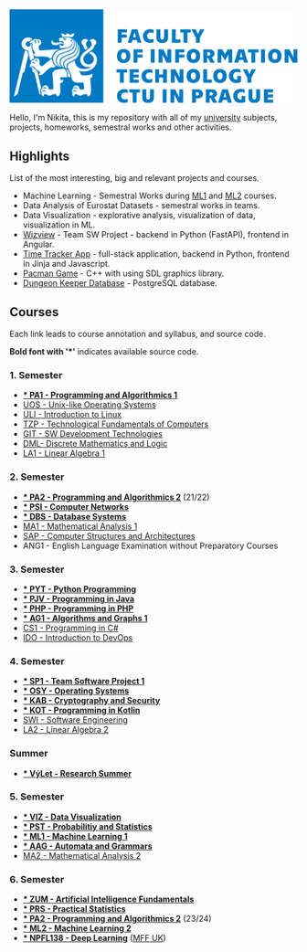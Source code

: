 ![](fit-cvut-logo-en.svg)

Hello, I'm Nikita, this is my repository with all of my [university](https://fit.cvut.cz/en) subjects, projects, homeworks, semestral works and other activities.


## Highlights

List of the most interesting, big and relevant projects and courses.

- Machine Learning - Semestral Works during [ML1](5.Semester/ML1) and [ML2](6.Semester/ML2) courses.
- Data Analysis of Eurostat Datasets - semestral works in teams.
- Data Visualization - explorative analysis, visualization of data, visualization in ML.
- [Wizview](4.Semester/SP1/Wizview) - Team SW Project - backend in Python (FastAPI), frontend in Angular.
- [Time Tracker App](3.Semester/PYT/Semestral%20Work) - full-stack application, backend in Python, frontend in Jinja and Javascript.
- [Pacman Game](2.Semester/PA2%20(2022)/Semestral%20Work) - C++ with using SDL graphics library.
- [Dungeon Keeper Database](2.Semester/DBS) - PostgreSQL database.

## Courses

Each link leads to course annotation and syllabus, and source code.

**Bold font with '*'** indicates available source code.

### 1. Semester
- [**\* PA1 - Programming and Algorithmics 1**](1.Semester/PA1)
- [UOS - Unix-like Operating Systems](1.Semester/UOS)
- [ULI - Introduction to Linux](1.Semester/ULI)
- [TZP - Technological Fundamentals of Computers](1.Semester/TZP)
- [GIT - SW Development Technologies](1.Semester/GIT)
- [DML- Discrete Mathematics and Logic](1.Semester/DML)
- [LA1 - Linear Algebra 1](1.Semester/LA1)
### 2. Semester
- [**\* PA2 - Programming and Algorithmics 2**](2.Semester/PA2%20(2022)) (21/22)
- [**\* PSI - Computer Networks**](2.Semester/PSI)
- [**\* DBS - Database Systems**](2.Semester/DBS)
- [MA1 - Mathematical Analysis 1](2.Semester/MA1)
- [SAP - Computer Structures and Architectures](2.Semester/SAP)
- ANG1 - English Language Examination without Preparatory Courses
### 3. Semester
- [**\* PYT - Python Programming**](3.Semester/PYT)
- [**\* PJV - Programming in Java**](3.Semester/PJV)
- [**\* PHP - Programming in PHP**](3.Semester/PHP)
- [**\* AG1 - Algorithms and Graphs 1**](3.Semester/AG1)
- [CS1 - Programming in C#](3.Semester/CS1)
- [IDO - Introduction to DevOps](3.Semester/IDO)
### 4. Semester
- [**\* SP1 - Team Software Project 1**](4.Semester/SP1)
- [**\* OSY - Operating Systems**](4.Semester/OSY)
- [**\* KAB - Cryptography and Security**](4.Semester/KAB)
- [**\* KOT - Programming in Kotlin**](4.Semester/KOT)
- [SWI - Software Engineering](4.Semester/SWI)
- [LA2 - Linear Algebra 2](4.Semester/LA2)
### Summer
- [**\* VýLet - Research Summer**](Summer%20(2023)/Research%20Summer)
### 5. Semester
- [**\* VIZ - Data Visualization**](5.Semester/VIZ)
- [**\* PST - Probabilitiy and Statistics**](5.Semester/PST)
- [**\* ML1 - Machine Learning 1**](5.Semester/ML1)
- [**\* AAG - Automata and Grammars**](5.Semester/AAG)
- [MA2 - Mathematical Analysis 2](5.Semester/MA2)
### 6. Semester
- [**\* ZUM - Artificial Intelligence Fundamentals**](6.Semester/ZUM)
- [**\* PRS - Practical Statistics**](6.Semester/PRS)
- [**\* PA2 - Programming and Algorithmics 2**](6.Semester/PA2) (23/24)
- [**\* ML2 - Machine Learning 2**](6.Semester/ML2)
- [**\* NPFL138 - Deep Learning**](6.Semester/NPFL138) ([MFF UK](https://www.mff.cuni.cz/en))
